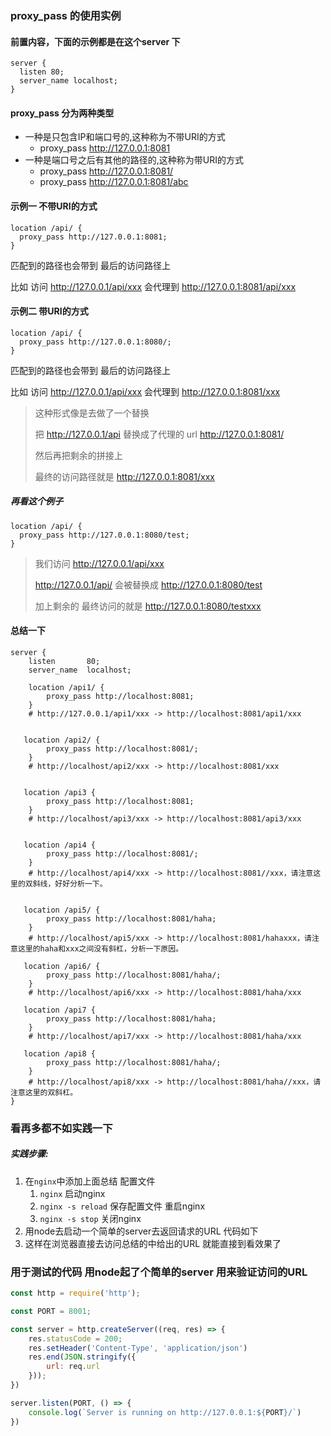 ### proxy_pass 的使用实例

#### 前置内容，下面的示例都是在这个server 下

```nginx
server {
  listen 80;
  server_name localhost;
}
```

#### proxy_pass 分为两种类型

* 一种是只包含IP和端口号的,这种称为不带URI的方式
  * proxy_pass http://127.0.0.1:8081
* 一种是端口号之后有其他的路径的,这种称为带URI的方式
  * proxy_pass http://127.0.0.1:8081/
  * proxy_pass http://127.0.0.1:8081/abc

#### 示例一 不带URI的方式

```nginx
location /api/ {
  proxy_pass http://127.0.0.1:8081;
}
```

匹配到的路径也会带到 最后的访问路径上

比如 访问 http://127.0.0.1/api/xxx 会代理到 http://127.0.0.1:8081/api/xxx



#### 示例二 带URI的方式

```nginx
location /api/ {
  proxy_pass http://127.0.0.1:8080/;
}
```

匹配到的路径也会带到 最后的访问路径上

比如 访问 http://127.0.0.1/api/xxx 会代理到 http://127.0.0.1:8081/xxx

> 这种形式像是去做了一个替换
>
> 把 http://127.0.0.1/api 替换成了代理的 url  http://127.0.0.1:8081/ 
>
> 然后再把剩余的拼接上
>
> 最终的访问路径就是 http://127.0.0.1:8081/xxx

##### 再看这个例子

```nginx
location /api/ {
  proxy_pass http://127.0.0.1:8080/test;
}
```

> 我们访问 http://127.0.0.1/api/xxx
>
> http://127.0.0.1/api/ 会被替换成 http://127.0.0.1:8080/test
>
> 加上剩余的 最终访问的就是 http://127.0.0.1:8080/testxxx



#### 总结一下

```nginx
server {
    listen       80;
    server_name  localhost;

    location /api1/ {
        proxy_pass http://localhost:8081;
    }
    # http://127.0.0.1/api1/xxx -> http://localhost:8081/api1/xxx


   location /api2/ {
        proxy_pass http://localhost:8081/;
    }
    # http://localhost/api2/xxx -> http://localhost:8081/xxx


   location /api3 {
        proxy_pass http://localhost:8081;
    }
    # http://localhost/api3/xxx -> http://localhost:8081/api3/xxx


   location /api4 {
        proxy_pass http://localhost:8081/;
    }
    # http://localhost/api4/xxx -> http://localhost:8081//xxx，请注意这里的双斜线，好好分析一下。


   location /api5/ {
        proxy_pass http://localhost:8081/haha;
    }
    # http://localhost/api5/xxx -> http://localhost:8081/hahaxxx，请注意这里的haha和xxx之间没有斜杠，分析一下原因。

   location /api6/ {
        proxy_pass http://localhost:8081/haha/;
    }
    # http://localhost/api6/xxx -> http://localhost:8081/haha/xxx

   location /api7 {
        proxy_pass http://localhost:8081/haha;
    }
    # http://localhost/api7/xxx -> http://localhost:8081/haha/xxx

   location /api8 {
        proxy_pass http://localhost:8081/haha/;
    }
    # http://localhost/api8/xxx -> http://localhost:8081/haha//xxx，请注意这里的双斜杠。
}
```



### 看再多都不如实践一下

##### 实践步骤:

1. 在```nginx```中添加上面总结 配置文件
   1. ```nginx``` 启动nginx
   2. ```nginx -s reload``` 保存配置文件 重启nginx
   3. ``nginx -s stop`` 关闭nginx
2. 用node去启动一个简单的server去返回请求的URL 代码如下
3. 这样在浏览器直接去访问总结的中给出的URL 就能直接到看效果了



### 用于测试的代码 用node起了个简单的server 用来验证访问的URL

```javascript
const http = require('http');

const PORT = 8001;

const server = http.createServer((req, res) => {
    res.statusCode = 200;
    res.setHeader('Content-Type', 'application/json')
    res.end(JSON.stringify({
        url: req.url
    }));
})

server.listen(PORT, () => {
    console.log(`Server is running on http://127.0.0.1:${PORT}/`)
})
```

